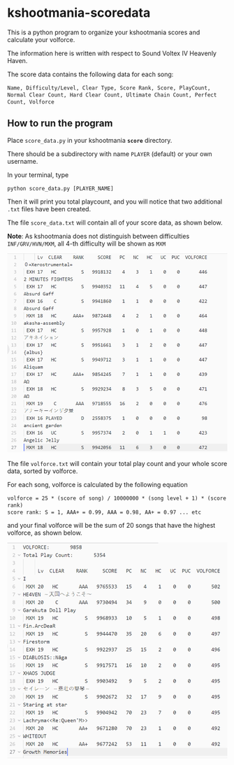 # kshootmania-scoredata
This is a python program to organize your kshootmania scores and calculate your volforce.

The information here is written with respect to Sound Voltex IV Heavenly Haven.

The score data contains the following data for each song:

    Name, Difficulty/Level, Clear Type, Score Rank, Score, PlayCount,
    Normal Clear Count, Hard Clear Count, Ultimate Chain Count, Perfect Count, Volforce

## How to run the program
Place `score_data.py` in your kshootmania **`score`** directory.

There should be a subdirectory with name `PLAYER` (default) or your own username.

In your terminal, type

    python score_data.py [PLAYER_NAME]

Then it will print you total playcount, and you will notice that two additional `.txt` files have been created.

The file `score_data.txt` will contain all of your score data, as shown below.

**Note**: As kshootmania does not distinguish between difficulties `INF/GRV/HVN/MXM`, all 4-th difficulty will be shown as `MXM`

![picture](img/preview1.PNG)

The file `volforce.txt` will contain your total play count and your whole score data, sorted by volforce.

For each song, volforce is calculated by the following equation

    volforce = 25 * (score of song) / 10000000 * (song level + 1) * (score rank)
    score rank: S = 1, AAA+ = 0.99, AAA = 0.98, AA+ = 0.97 ... etc

and your final volforce will be the sum of 20 songs that have the highest volforce, as shown below.

![picture](img/preview2.PNG)
